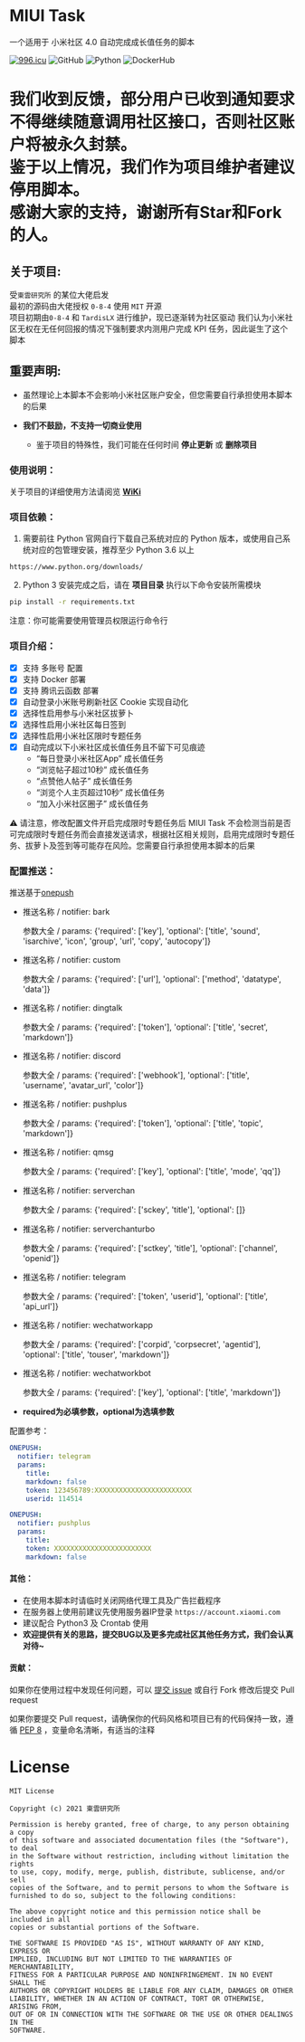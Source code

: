 # MIUI Task
一个适用于 小米社区 4.0 自动完成成长值任务的脚本

[![996.icu](https://img.shields.io/badge/link-996.icu-red.svg)](https://996.icu) ![GitHub](https://img.shields.io/github/license/0-8-4/miui-auto-tasks) 
![Python](https://img.shields.io/badge/python-3.7+-blue) ![DockerHub](https://github.com/0-8-4/miui-auto-tasks/actions/workflows/docker-image.yml/badge.svg)

# 我们收到反馈，部分用户已收到通知要求不得继续随意调用社区接口，否则社区账户将被永久封禁。<br/>鉴于以上情况，我们作为项目维护者建议停用脚本。<br/>感谢大家的支持，谢谢所有Star和Fork的人。

## **关于项目**:

  受`東雲研究所` 的某位大佬启发  
  最初的源码由大佬授权 `0-8-4` 使用 `MIT` 开源   
  项目初期由`0-8-4` 和 `TardisLX` 进行维护，现已逐渐转为社区驱动
  我们认为小米社区无权在无任何回报的情况下强制要求内测用户完成 KPI 任务，因此诞生了这个脚本


## **重要声明**:
- 虽然理论上本脚本不会影响小米社区账户安全，但您需要自行承担使用本脚本的后果

- **我们不鼓励，不支持一切商业使用**
  - 鉴于项目的特殊性，我们可能在任何时间 **停止更新** 或 **删除项目**


### **使用说明**：
关于项目的详细使用方法请阅览 **[WiKi](https://github.com/0-8-4/miui-auto-tasks/wiki)**


### **项目依赖**：
  1. 需要前往 Python 官网自行下载自己系统对应的 Python 版本，或使用自己系统对应的包管理安装，推荐至少 Python 3.6 以上

  ```
  https://www.python.org/downloads/
  ```

  2. Python 3 安装完成之后，请在 **项目目录** 执行以下命令安装所需模块
  ```bash
  pip install -r requirements.txt
  ```
  注意：你可能需要使用管理员权限运行命令行


### **项目介绍**：  
- [x] 支持 多账号 配置
- [x] 支持 Docker 部署
- [x] 支持 腾讯云函数 部署
- [x] 自动登录小米账号刷新社区 Cookie 实现自动化   
- [x] 选择性启用参与小米社区拔萝卜
- [x] 选择性启用小米社区每日签到
- [x] 选择性启用小米社区限时专题任务
- [x] 自动完成以下小米社区成长值任务且不留下可见痕迹  
  - “每日登录小米社区App” 成长值任务
  - “浏览帖子超过10秒” 成长值任务  
  - “点赞他人帖子” 成长值任务  
  - “浏览个人主页超过10秒” 成长值任务
  - “加入小米社区圈子” 成长值任务

&#x26A0; 请注意，修改配置文件开启完成限时专题任务后 MIUI Task 不会检测当前是否可完成限时专题任务而会直接发送请求，根据社区相关规则，启用完成限时专题任务、拔萝卜及签到等可能存在风险。您需要自行承担使用本脚本的后果


### **配置推送**：
推送基于[onepush](https://github.com/y1ndan/onepush)
- 推送名称 / notifier: bark

  参数大全 / params:
  {'required': ['key'], 'optional': ['title', 'sound', 'isarchive', 'icon', 'group', 'url', 'copy', 'autocopy']}

- 推送名称 / notifier: custom

  参数大全 / params:
  {'required': ['url'], 'optional': ['method', 'datatype', 'data']}

- 推送名称 / notifier: dingtalk

  参数大全 / params:
  {'required': ['token'], 'optional': ['title', 'secret', 'markdown']}

- 推送名称 / notifier: discord

  参数大全 / params:
  {'required': ['webhook'], 'optional': ['title', 'username', 'avatar_url', 'color']}

- 推送名称 / notifier: pushplus

  参数大全 / params:
  {'required': ['token'], 'optional': ['title', 'topic', 'markdown']}

- 推送名称 / notifier: qmsg

  参数大全 / params:
  {'required': ['key'], 'optional': ['title', 'mode', 'qq']}

- 推送名称 / notifier: serverchan

  参数大全 / params:
  {'required': ['sckey', 'title'], 'optional': []}

- 推送名称 / notifier: serverchanturbo

  参数大全 / params:
  {'required': ['sctkey', 'title'], 'optional': ['channel', 'openid']}

- 推送名称 / notifier: telegram

  参数大全 / params:
  {'required': ['token', 'userid'], 'optional': ['title', 'api_url']}

- 推送名称 / notifier: wechatworkapp

  参数大全 / params:
  {'required': ['corpid', 'corpsecret', 'agentid'], 'optional': ['title', 'touser', 'markdown']}

- 推送名称 / notifier: wechatworkbot

  参数大全 / params:
  {'required': ['key'], 'optional': ['title', 'markdown']}
* **required为必填参数，optional为选填参数**

配置参考：
```yaml
ONEPUSH:
  notifier: telegram
  params:
    title: 
    markdown: false
    token: 123456789:XXXXXXXXXXXXXXXXXXXXXXXX
    userid: 114514
```
```yaml
ONEPUSH:
  notifier: pushplus
  params:
    title: 
    token: XXXXXXXXXXXXXXXXXXXXXXXX
    markdown: false
```
#### **其他**：  
* 在使用本脚本时请临时关闭网络代理工具及广告拦截程序  
* 在服务器上使用前建议先使用服务器IP登录 `https://account.xiaomi.com`  
* 建议配合 Python3 及 Crontab 使用  
* **欢迎提供有关的思路，提交BUG以及更多完成社区其他任务方式，我们会认真对待~**


#### **贡献**：

如果你在使用过程中发现任何问题，可以 [提交 issue](https://github.com/0-8-4/miui-auto-tasks/issues/new) 或自行 Fork 修改后提交 Pull request

如果你要提交 Pull request，请确保你的代码风格和项目已有的代码保持一致，遵循 [PEP 8](https://www.python.org/dev/peps/pep-0008) ，变量命名清晰，有适当的注释


# **License**
```
MIT License

Copyright (c) 2021 東雲研究所

Permission is hereby granted, free of charge, to any person obtaining a copy
of this software and associated documentation files (the "Software"), to deal
in the Software without restriction, including without limitation the rights
to use, copy, modify, merge, publish, distribute, sublicense, and/or sell
copies of the Software, and to permit persons to whom the Software is
furnished to do so, subject to the following conditions:

The above copyright notice and this permission notice shall be included in all
copies or substantial portions of the Software.

THE SOFTWARE IS PROVIDED "AS IS", WITHOUT WARRANTY OF ANY KIND, EXPRESS OR
IMPLIED, INCLUDING BUT NOT LIMITED TO THE WARRANTIES OF MERCHANTABILITY,
FITNESS FOR A PARTICULAR PURPOSE AND NONINFRINGEMENT. IN NO EVENT SHALL THE
AUTHORS OR COPYRIGHT HOLDERS BE LIABLE FOR ANY CLAIM, DAMAGES OR OTHER
LIABILITY, WHETHER IN AN ACTION OF CONTRACT, TORT OR OTHERWISE, ARISING FROM,
OUT OF OR IN CONNECTION WITH THE SOFTWARE OR THE USE OR OTHER DEALINGS IN THE
SOFTWARE.
```

